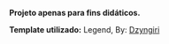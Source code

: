 **Projeto apenas para fins didáticos.**

**Template utilizado:** Legend, By: [Dzyngiri](http://www.dzyngiri.com/)